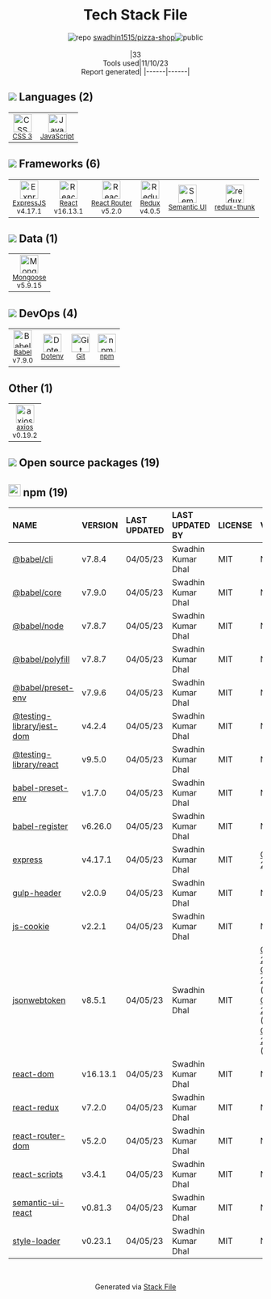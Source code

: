 <!--
--- Readme.md Snippet without images Start ---
## Tech Stack
swadhin1515/pizza-shop is built on the following main stack:
- [React](https://reactjs.org/) – Javascript UI Libraries
- [Semantic UI](http://semantic-ui.com/) – Front-End Frameworks
- [ExpressJS](http://expressjs.com/) – Microframeworks (Backend)
- [JavaScript](https://developer.mozilla.org/en-US/docs/Web/JavaScript) – Languages
- [Mongoose](http://mongoosejs.com/) – Object Document Mapper (ODM)
- [Babel](http://babeljs.io/) – JavaScript Compilers
- [React Router](https://github.com/rackt/react-router) – JavaScript Framework Components
- [Redux](https://redux.js.org/) – State Management Library
- [redux-thunk](https://github.com/gaearon/redux-thunk) – State Management Library
- [axios](https://github.com/mzabriskie/axios) – Javascript Utilities & Libraries

Full tech stack [here](/techstack.md)
--- Readme.md Snippet without images End ---

--- Readme.md Snippet with images Start ---
## Tech Stack
swadhin1515/pizza-shop is built on the following main stack:
- <img width='25' height='25' src='https://img.stackshare.io/service/1020/OYIaJ1KK.png' alt='React'/> [React](https://reactjs.org/) – Javascript UI Libraries
- <img width='25' height='25' src='https://img.stackshare.io/service/1106/semantic-ui.png' alt='Semantic UI'/> [Semantic UI](http://semantic-ui.com/) – Front-End Frameworks
- <img width='25' height='25' src='https://img.stackshare.io/service/1163/hashtag.png' alt='ExpressJS'/> [ExpressJS](http://expressjs.com/) – Microframeworks (Backend)
- <img width='25' height='25' src='https://img.stackshare.io/service/1209/javascript.jpeg' alt='JavaScript'/> [JavaScript](https://developer.mozilla.org/en-US/docs/Web/JavaScript) – Languages
- <img width='25' height='25' src='https://img.stackshare.io/service/1231/0TXzZU7W_400x400.jpg' alt='Mongoose'/> [Mongoose](http://mongoosejs.com/) – Object Document Mapper (ODM)
- <img width='25' height='25' src='https://img.stackshare.io/service/2739/-1wfGjNw.png' alt='Babel'/> [Babel](http://babeljs.io/) – JavaScript Compilers
- <img width='25' height='25' src='https://img.stackshare.io/service/3350/8261421.png' alt='React Router'/> [React Router](https://github.com/rackt/react-router) – JavaScript Framework Components
- <img width='25' height='25' src='https://img.stackshare.io/service/4074/13142323.png' alt='Redux'/> [Redux](https://redux.js.org/) – State Management Library
- <img width='25' height='25' src='https://img.stackshare.io/service/5448/13142323.png' alt='redux-thunk'/> [redux-thunk](https://github.com/gaearon/redux-thunk) – State Management Library
- <img width='25' height='25' src='https://img.stackshare.io/no-img-open-source.png' alt='axios'/> [axios](https://github.com/mzabriskie/axios) – Javascript Utilities & Libraries

Full tech stack [here](/techstack.md)
--- Readme.md Snippet with images End ---
-->
<div align="center">

# Tech Stack File
![](https://img.stackshare.io/repo.svg "repo") [swadhin1515/pizza-shop](https://github.com/swadhin1515/pizza-shop)![](https://img.stackshare.io/public_badge.svg "public")
<br/><br/>
|33<br/>Tools used|11/10/23 <br/>Report generated|
|------|------|
</div>

## <img src='https://img.stackshare.io/languages.svg'/> Languages (2)
<table><tr>
  <td align='center'>
  <img width='36' height='36' src='https://img.stackshare.io/service/6727/css.png' alt='CSS 3'>
  <br>
  <sub><a href="https://developer.mozilla.org/en-US/docs/Web/CSS/CSS3">CSS 3</a></sub>
  <br>
  <sub></sub>
</td>

<td align='center'>
  <img width='36' height='36' src='https://img.stackshare.io/service/1209/javascript.jpeg' alt='JavaScript'>
  <br>
  <sub><a href="https://developer.mozilla.org/en-US/docs/Web/JavaScript">JavaScript</a></sub>
  <br>
  <sub></sub>
</td>

</tr>
</table>

## <img src='https://img.stackshare.io/frameworks.svg'/> Frameworks (6)
<table><tr>
  <td align='center'>
  <img width='36' height='36' src='https://img.stackshare.io/service/1163/hashtag.png' alt='ExpressJS'>
  <br>
  <sub><a href="http://expressjs.com/">ExpressJS</a></sub>
  <br>
  <sub>v4.17.1</sub>
</td>

<td align='center'>
  <img width='36' height='36' src='https://img.stackshare.io/service/1020/OYIaJ1KK.png' alt='React'>
  <br>
  <sub><a href="https://reactjs.org/">React</a></sub>
  <br>
  <sub>v16.13.1</sub>
</td>

<td align='center'>
  <img width='36' height='36' src='https://img.stackshare.io/service/3350/8261421.png' alt='React Router'>
  <br>
  <sub><a href="https://github.com/rackt/react-router">React Router</a></sub>
  <br>
  <sub>v5.2.0</sub>
</td>

<td align='center'>
  <img width='36' height='36' src='https://img.stackshare.io/service/4074/13142323.png' alt='Redux'>
  <br>
  <sub><a href="https://redux.js.org/">Redux</a></sub>
  <br>
  <sub>v4.0.5</sub>
</td>

<td align='center'>
  <img width='36' height='36' src='https://img.stackshare.io/service/1106/semantic-ui.png' alt='Semantic UI'>
  <br>
  <sub><a href="http://semantic-ui.com/">Semantic UI</a></sub>
  <br>
  <sub></sub>
</td>

<td align='center'>
  <img width='36' height='36' src='https://img.stackshare.io/service/5448/13142323.png' alt='redux-thunk'>
  <br>
  <sub><a href="https://github.com/gaearon/redux-thunk">redux-thunk</a></sub>
  <br>
  <sub></sub>
</td>

</tr>
</table>

## <img src='https://img.stackshare.io/databases.svg'/> Data (1)
<table><tr>
  <td align='center'>
  <img width='36' height='36' src='https://img.stackshare.io/service/1231/0TXzZU7W_400x400.jpg' alt='Mongoose'>
  <br>
  <sub><a href="http://mongoosejs.com/">Mongoose</a></sub>
  <br>
  <sub>v5.9.15</sub>
</td>

</tr>
</table>

## <img src='https://img.stackshare.io/devops.svg'/> DevOps (4)
<table><tr>
  <td align='center'>
  <img width='36' height='36' src='https://img.stackshare.io/service/2739/-1wfGjNw.png' alt='Babel'>
  <br>
  <sub><a href="http://babeljs.io/">Babel</a></sub>
  <br>
  <sub>v7.9.0</sub>
</td>

<td align='center'>
  <img width='36' height='36' src='https://img.stackshare.io/service/8067/default_90dcb1286af7685c68df319c764b80704df1155b.png' alt='Dotenv'>
  <br>
  <sub><a href="https://github.com/motdotla/dotenv">Dotenv</a></sub>
  <br>
  <sub></sub>
</td>

<td align='center'>
  <img width='36' height='36' src='https://img.stackshare.io/service/1046/git.png' alt='Git'>
  <br>
  <sub><a href="http://git-scm.com/">Git</a></sub>
  <br>
  <sub></sub>
</td>

<td align='center'>
  <img width='36' height='36' src='https://img.stackshare.io/service/1120/lejvzrnlpb308aftn31u.png' alt='npm'>
  <br>
  <sub><a href="https://www.npmjs.com/">npm</a></sub>
  <br>
  <sub></sub>
</td>

</tr>
</table>

## Other (1)
<table><tr>
  <td align='center'>
  <img width='36' height='36' src='https://img.stackshare.io/no-img-open-source.png' alt='axios'>
  <br>
  <sub><a href="https://github.com/mzabriskie/axios">axios</a></sub>
  <br>
  <sub>v0.19.2</sub>
</td>

</tr>
</table>


## <img src='https://img.stackshare.io/group.svg' /> Open source packages (19)</h2>

## <img width='24' height='24' src='https://img.stackshare.io/service/1120/lejvzrnlpb308aftn31u.png'/> npm (19)

|NAME|VERSION|LAST UPDATED|LAST UPDATED BY|LICENSE|VULNERABILITIES|
|:------|:------|:------|:------|:------|:------|
|[@babel/cli](https://www.npmjs.com/@babel/cli)|v7.8.4|04/05/23|Swadhin Kumar Dhal |MIT|N/A|
|[@babel/core](https://www.npmjs.com/@babel/core)|v7.9.0|04/05/23|Swadhin Kumar Dhal |MIT|N/A|
|[@babel/node](https://www.npmjs.com/@babel/node)|v7.8.7|04/05/23|Swadhin Kumar Dhal |MIT|N/A|
|[@babel/polyfill](https://www.npmjs.com/@babel/polyfill)|v7.8.7|04/05/23|Swadhin Kumar Dhal |MIT|N/A|
|[@babel/preset-env](https://www.npmjs.com/@babel/preset-env)|v7.9.6|04/05/23|Swadhin Kumar Dhal |MIT|N/A|
|[@testing-library/jest-dom](https://www.npmjs.com/@testing-library/jest-dom)|v4.2.4|04/05/23|Swadhin Kumar Dhal |MIT|N/A|
|[@testing-library/react](https://www.npmjs.com/@testing-library/react)|v9.5.0|04/05/23|Swadhin Kumar Dhal |MIT|N/A|
|[babel-preset-env](https://www.npmjs.com/babel-preset-env)|v1.7.0|04/05/23|Swadhin Kumar Dhal |MIT|N/A|
|[babel-register](https://www.npmjs.com/babel-register)|v6.26.0|04/05/23|Swadhin Kumar Dhal |MIT|N/A|
|[express](https://www.npmjs.com/express)|v4.17.1|04/05/23|Swadhin Kumar Dhal |MIT|[CVE-2022-24999](https://github.com/advisories/GHSA-hrpp-h998-j3pp) (High)|
|[gulp-header](https://www.npmjs.com/gulp-header)|v2.0.9|04/05/23|Swadhin Kumar Dhal |MIT|N/A|
|[js-cookie](https://www.npmjs.com/js-cookie)|v2.2.1|04/05/23|Swadhin Kumar Dhal |MIT|N/A|
|[jsonwebtoken](https://www.npmjs.com/jsonwebtoken)|v8.5.1|04/05/23|Swadhin Kumar Dhal |MIT|[CVE-2022-23529](https://github.com/advisories/GHSA-27h2-hvpr-p74q) (High)<br/>[CVE-2022-23539](https://github.com/advisories/GHSA-8cf7-32gw-wr33) (Moderate)<br/>[CVE-2022-23540](https://github.com/advisories/GHSA-qwph-4952-7xr6) (Moderate)<br/>[CVE-2022-23541](https://github.com/advisories/GHSA-hjrf-2m68-5959) (Moderate)|
|[react-dom](https://www.npmjs.com/react-dom)|v16.13.1|04/05/23|Swadhin Kumar Dhal |MIT|N/A|
|[react-redux](https://www.npmjs.com/react-redux)|v7.2.0|04/05/23|Swadhin Kumar Dhal |MIT|N/A|
|[react-router-dom](https://www.npmjs.com/react-router-dom)|v5.2.0|04/05/23|Swadhin Kumar Dhal |MIT|N/A|
|[react-scripts](https://www.npmjs.com/react-scripts)|v3.4.1|04/05/23|Swadhin Kumar Dhal |MIT|N/A|
|[semantic-ui-react](https://www.npmjs.com/semantic-ui-react)|v0.81.3|04/05/23|Swadhin Kumar Dhal |MIT|N/A|
|[style-loader](https://www.npmjs.com/style-loader)|v0.23.1|04/05/23|Swadhin Kumar Dhal |MIT|N/A|

<br/>
<div align='center'>

Generated via [Stack File](https://github.com/apps/stack-file)
